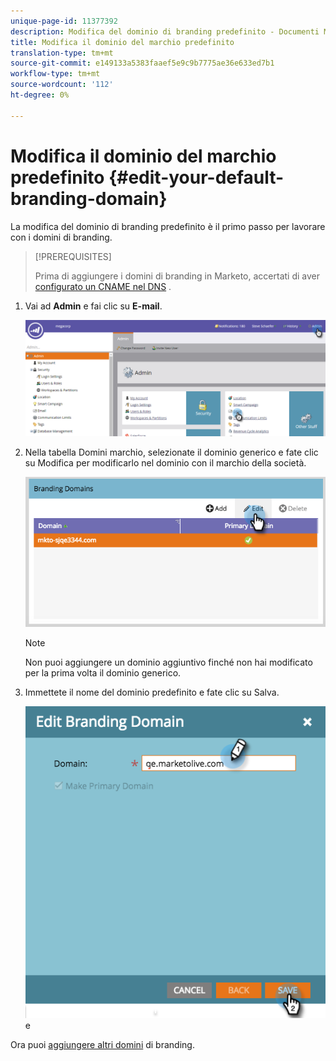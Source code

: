 ```yaml
---
unique-page-id: 11377392
description: Modifica del dominio di branding predefinito - Documenti Marketo - Documentazione prodotto
title: Modifica il dominio del marchio predefinito
translation-type: tm+mt
source-git-commit: e149133a5383faaef5e9c9b7775ae36e633ed7b1
workflow-type: tm+mt
source-wordcount: '112'
ht-degree: 0%

---
```



# Modifica il dominio del marchio predefinito {#edit-your-default-branding-domain}

La modifica del dominio di branding predefinito è il primo passo per lavorare con i domini di branding.

>[!PREREQUISITES]
>
>Prima di aggiungere i domini di branding in Marketo, accertati di aver [configurato un CNAME nel DNS](../../../../getting-started/setup-steps/configure-protocols-for-marketo.md) .

1. Vai ad **Admin** e fai clic su **E-mail**.

   ![](assets/image2016-6-29-16-3a42-3a20.png)

1. Nella tabella Domini marchio, selezionate il dominio generico e fate clic su Modifica per modificarlo nel dominio con il marchio della società.

   ![](assets/edit-branding-domain.png)

   >[!NOTE]
   >
   >Non puoi aggiungere un dominio aggiuntivo finché non hai modificato per la prima volta il dominio generico.

1. Immettete il nome del dominio predefinito e fate clic su Salva.

   ![](assets/edit-branding-domain-hands.png)e

Ora puoi [aggiungere altri domini](add-an-additional-branding-domain.md) di branding.


